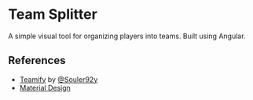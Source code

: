 # Team Splitter

A simple visual tool for organizing players into teams.
Built using Angular.

## References
- [Teamify](https://optimistic-jennings-c3b6bb.netlify.app/teamify) by [@Souler92y](https://twitter.com/Souler92y)
- [Material Design](https://material.io/)
